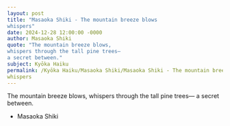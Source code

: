 ```yaml
---
layout: post
title: "Masaoka Shiki - The mountain breeze blows
whispers"
date: 2024-12-28 12:00:00 -0000
author: Masaoka Shiki
quote: "The mountain breeze blows,
whispers through the tall pine trees—
a secret between."
subject: Kyōka Haiku
permalink: /Kyōka Haiku/Masaoka Shiki/Masaoka Shiki - The mountain breeze blows
whispers
---
```


The mountain breeze blows,
whispers through the tall pine trees—
a secret between.

- Masaoka Shiki
